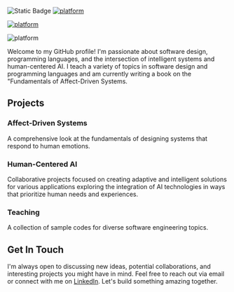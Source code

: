 ![Static Badge](https://img.shields.io/badge/author-javiergs-orange)
[![platform](https://img.shields.io/twitter/follow/mscjaviergs?style=flat-square)](https://x.com/intent/follow?screen_name=mscjaviergs)

[![platform](https://img.shields.io/badge/Medium-12100E?style=for-the-badge&logo=medium&logoColor=white)](https://mscjaviergs.medium.com)

![platform](https://img.shields.io/badge/Java-ED8B00?style=for-the-badge&logo=java&logoColor=white)



Welcome to my GitHub profile! I'm passionate about software design, programming languages, and the intersection of intelligent systems and human-centered AI.
I teach a variety of topics in software design and programming languages and am currently writing a book on the "Fundamentals of Affect-Driven Systems.

<!---
- 👋 Hi, I’m @javiergs
- 👨🏻‍🏫 I teach diverse topics in software design and programing languages
- 👀 I’m looking to collaborate on Intelligent Systems and Human-Centered AI
- 🌱 I’m currently writting a book about Fundamentals on Affect-Driven Systems
- 📫 mscjaviergs@gmail.com
--->

<!---
javiergs/javiergs is a ✨ special ✨ repository because its `README.md` (this file) appears on your GitHub profile.
You can click the Preview link to take a look at your changes.
--->

## Projects

### Affect-Driven Systems
A comprehensive look at the fundamentals of designing systems that respond to human emotions.

### Human-Centered AI
Collaborative projects focused on creating adaptive and intelligent solutions for various applications exploring the integration of AI technologies in ways that prioritize human needs and experiences.

### Teaching
A collection of sample codes for diverse software engineering topics.

## Get In Touch

I'm always open to discussing new ideas, potential collaborations, and interesting projects you might have in mind. Feel free to reach out via email or connect with me on [LinkedIn](https://www.linkedin.com). Let's build something amazing together.
